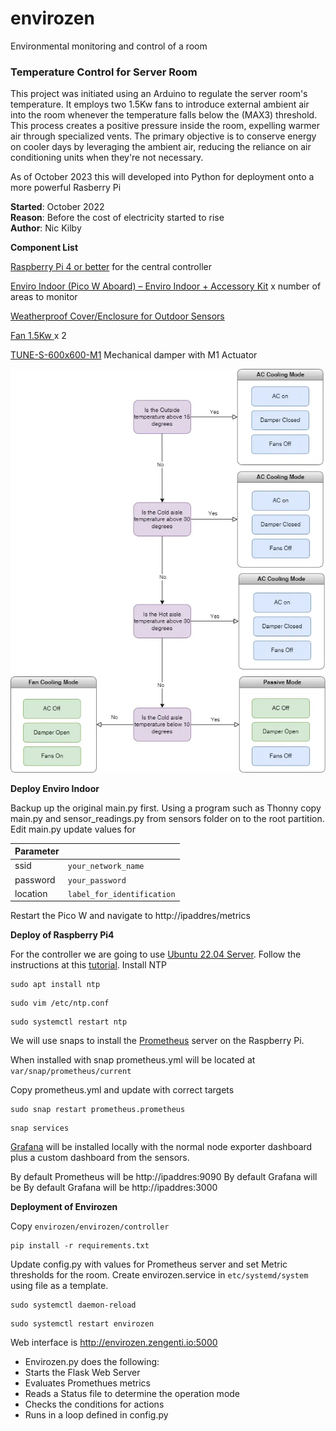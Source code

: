 # envirozen
Environmental monitoring and control of a room

### Temperature Control for Server Room

This project was initiated using an Arduino to regulate the server room's temperature. It employs two 1.5Kw fans to introduce external ambient air into the room whenever the temperature falls below the (MAX3) threshold. This process creates a positive pressure inside the room, expelling warmer air through specialized vents. The primary objective is to conserve energy on cooler days by leveraging the ambient air, reducing the reliance on air conditioning units when they're not necessary.

As of October 2023 this will developed into Python for deployment onto a more powerful Rasberry Pi

**Started**: October 2022  
**Reason**: Before the cost of electricity started to rise  
**Author**: Nic Kilby

**Component List**

[Raspberry Pi 4 or better][1] for the central controller

[Enviro Indoor (Pico W Aboard) – Enviro Indoor + Accessory Kit][2] x number of areas to monitor

[Weatherproof Cover/Enclosure for Outdoor Sensors ][9] 

[Fan 1.5Kw ][3] x 2

[TUNE-S-600x600-M1][4] Mechanical damper with M1 Actuator


![Flow of Logic](docs/images/freeair.webp)


**Deploy Enviro Indoor**

Backup up the original main.py first.
Using a program such as Thonny copy main.py and sensor_readings.py from sensors folder on to the root partition.
Edit main.py update values for 

| Parameter |              |
|-----------|-------------------------|
| ssid      | `your_network_name`     |
| password  | `your_password`         |
| location  | `label_for_identification` |


Restart the Pico W and navigate to http://ipaddres/metrics


**Deploy of Raspberry Pi4**

For the controller we are going to use [Ubuntu 22.04 Server][5]. Follow the instructions at this [tutorial][6].
Install NTP
```
sudo apt install ntp
```
```
sudo vim /etc/ntp.conf
```
```
sudo systemctl restart ntp 
```

We will use snaps to install the [Prometheus][7] server on the Raspberry Pi.

When installed with snap prometheus.yml will be located at
`var/snap/prometheus/current`

Copy prometheus.yml and update with correct targets
```
sudo snap restart prometheus.prometheus
```
```
snap services
```

[Grafana][7] will be installed locally with the normal node exporter dashboard plus a custom dashboard from the sensors.

By default Prometheus will be http://ipaddres:9090
By default Grafana will be By default Grafana will be http://ipaddres:3000


**Deployment of Envirozen**

Copy `envirozen/envirozen/controller`

```
pip install -r requirements.txt
```
Update config.py with values for Prometheus server and set Metric thresholds for the room.
Create envirozen.service in `etc/systemd/system` using file as a template.
```
sudo systemctl daemon-reload
```
```
sudo systemctl restart envirozen
```

Web interface is http://envirozen.zengenti.io:5000

* Envirozen.py does the following:
* Starts the Flask Web Server
* Evaluates Promethues metrics
* Reads a Status file to determine the operation mode
* Checks the conditions for actions
* Runs in a loop defined in config.py

[1]: https://www.raspberrypi.com/products/raspberry-pi-4-model-b/
[2]: https://shop.pimoroni.com/products/enviro-indoor?variant=40055644717139
[3]: https://www.plugandcool.co.uk/product/1-5-grain-store-fan/
[4]: https://www.puravent.co.uk/tune-s-600x600-m1.html
[5]: https://ubuntu.com/download/raspberry-pi
[6]: https://ubuntu.com/tutorials/how-to-install-ubuntu-on-your-raspberry-pi#2-prepare-the-sd-card
[7]: https://snapcraft.io/install/prometheus/raspbian
[8]: https://grafana.com/docs/grafana/latest/setup-grafana/installation/debian/
[9]: https://shop.pimoroni.com/products/weatherproof-cover-for-outdoor-sensors?variant=40047884468307
